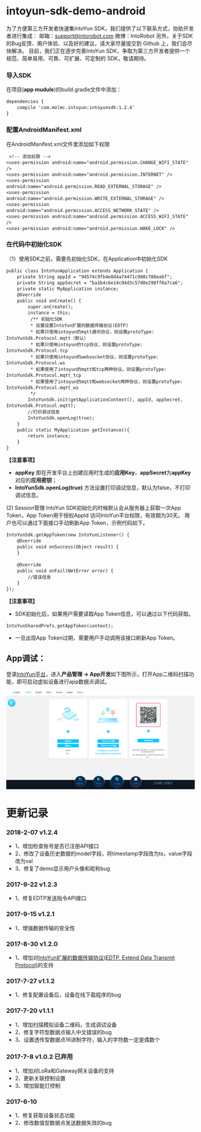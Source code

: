 
# intoyun-sdk-demo-android

为了方便第三方开发者快速集IntoYun SDK，我们提供了以下联系方式，协助开发者进行集成：
邮箱：support@intorobot.com
微博：IntoRobot
另外，关于SDK的Bug反馈、用户体验、以及好的建议，请大家尽量提交到 Github 上，我们会尽快解决。
目前，我们正在逐步完善IntoYun SDK，争取为第三方开发者提供一个规范、简单易用、可靠、可扩展、可定制的 SDK，敬请期待。

### 导入SDK
在项目(**app mudule**)的build.gradle文件中添加：

```
dependencies {
	compile 'com.molmc.intoyun:intoyunsdk:1.2.4'
}
```

### 配置AndroidManifest.xml
在AndroidManifest.xml文件里添加如下权限

```
 <!-- 添加权限 -->
<uses-permission android:name="android.permission.CHANGE_WIFI_STATE" />
<uses-permission android:name="android.permission.INTERNET" />
<uses-permission android:name="android.permission.READ_EXTERNAL_STORAGE" />
<uses-permission android:name="android.permission.WRITE_EXTERNAL_STORAGE" />
<uses-permission android:name="android.permission.ACCESS_NETWORK_STATE" />
<uses-permission android:name="android.permission.ACCESS_WIFI_STATE" />
<uses-permission android:name="android.permission.WAKE_LOCK" />
```

### 在代码中初始化SDK
（1）使用SDK之前，需要先初始化SDK，在Application中初始化SDK

```
public class IntoYunApplication extends Application {
	private String appId = "94574c9fb4e8d4a74471c988c788eabf";
	private String appSecret = "ba1b4c6e14c94d3c57d8e298ff6a7ca6";
	private static MyApplication instance;
	@Override
	public void onCreate() {
		super.onCreate();
		instance = this;
         /** 初始化SDK
         * 设置设置IntoYun扩展的数据传输协议(EDTP)
         * 如果只使用intoyun的mqtt通讯协议，则设置protoType: IntoYunSdk.Protocol.mqtt（默认）
         * 如果只使用intoyun的tcp协议，则设置protoType: IntoYunSdk.Protocol.tcp
         * 如果只使用intoyun的websocket协议，则设置protoType: IntoYunSdk.Protocol.ws
         * 如果使用了intoyun的mqtt和tcp两种协议，则设置protoType: IntoYunSdk.Protocol.mqtt_tcp
         * 如果使用了intoyun的mqtt和websocket两种协议，则设置protoType: IntoYunSdk.Protocol.mqtt_ws
         */
		IntoYunSdk.init(getApplicationContext(), appId, appSecret, IntoYunSdk.Protocol.mqtt);
		//打印调试信息
		IntoYunSdk.openLog(true);
	}
	public static MyApplication getInstance(){
		return instance;
	}
}
```
**【注意事项】**

* **appKey** 即在开发平台上创建应用时生成的**应用Key**，**appSecret**为**appKey**对应的**应用密钥**；
* **IntoYunSdk.openLog(true)** 方法设置打印调试信息，默认为false，不打印调试信息。

(2) Session管理
IntoYun SDK初始化的时候默认会从服务器上获取一次App Token，App Token用于授权AppId 访问IntoYun平台权限，有效期为30天。
用户也可以通过下面接口手动刷新App Token，示例代码如下。

```
IntoYunSdk.getAppToken(new IntoYunListener() {
	@Override
	public void onSuccess(Object result) {
	}

	@Override
	public void onFail(NetError error) {
		//错误信息
	}
});
```
**【注意事项】**

* SDK初始化后，如果用户需要读取App Token信息，可以通过以下代码获取。

```
IntoYunSharedPrefs.getAppToken(context);
```

* 一旦出现App Token过期，需要用户手动调用该接口刷新App Token。


## App调试：

登录[IntoYun平台](https://www.intoyun.com)，进入**产品管理 -> App开发**如下图所示，打开App二维码扫描功能，即可启动虚拟设备进行app数据点调试。

![](./image/virtual_scan.png)


# 更新记录

### 2018-2-07   v1.2.4 
- 1、增加检查账号是否已注册API接口
- 2、修改了设备历史数据的model字段，将timestamp字段改为ts，value字段改为val
- 3、修复了demo显示用户头像和昵称bug

### 2017-9-22   v1.2.3 
- 1、修复EDTP发送指令API接口

### 2017-9-15   v1.2.1 
- 1、增强数据传输的安全性

### 2017-8-30   v1.2.0 
- 1、增加对[IntoYun扩展的数据传输协议(EDTP, Extend Data Transmit Protocol)](http://docs.intoyun.com/yunapi/tcp/)的支持

### 2017-7-27   v1.1.2 
- 1、修复配置设备后，设备在线下载程序的bug

### 2017-7-20   v1.1.1 
- 1、增加扫描模拟设备二维码，生成调试设备
- 2、修复字符型数据点输入中文错误的bug
- 3、设置透传型数据点16进制字符，输入的字符数一定是偶数个

### 2017-7-8 v1.0.2   已弃用
- 1、增加对LoRa和Gateway网关设备的支持
- 2、更新关联控制设置
- 3、增加智能灯控制

### 2017-6-10 
- 1、修复获取设备状态功能
- 2、修改数值型数据点发送数据失效的bug
